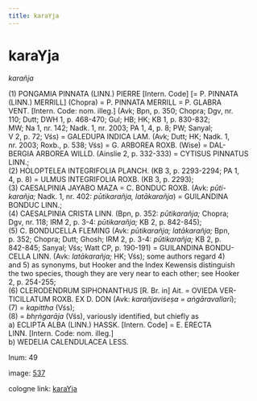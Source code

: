 ```yaml
---
title: karaYja
---
```


# karaYja

<i>karañja</i>  <div n="P" />(1) <bot>PONGAMIA PINNATA (LINN.) PIERRE</bot> [Intern. Code] [= <bot>P. PINNATA</bot> <div n="lb" />(<bot>LINN.</bot>) MERRILL] (Chopra) = <bot>P. PINNATA MERRILL</bot> = <bot>P. GLABRA <div n="lb" />VENT.</bot> [Intern. Code: nom. illeg.] (Avk; Bpn, p. 350; Chopra; Dgv, nr. <div n="lb" />110; Dutt; DWH 1, p. 468-470; Gul; HB; HK; KB 1, p. 830-832; <div n="lb" />MW; Na 1, nr. 142; Nadk. 1, nr. 2003; PA 1, 4, p. 8; PW; Sanyal; <div n="lb" />V 2, p. 72; Vśs) = <bot>GALEDUPA INDICA LAM.</bot> (Avk; Dutt; HK; Nadk. 1, <div n="lb" />nr. 2003; Roxb., p. 538; Vśs) = <bot>G. ARBOREA ROXB.</bot> (Wise) = <bot>DAL- <div n="lb" />BERGIA ARBOREA WILLD.</bot> (Ainslie 2, p. 332-333) = <bot>CYTISUS PINNATUS <div n="lb" />LINN.</bot>; <div n="P" />(2) <bot>HOLOPTELEA INTEGRIFOLIA PLANCH.</bot> (KB 3, p. 2293-2294; PA 1, <div n="lb" />4, p. 8) = <bot>ULMUS INTEGRIFOLIA ROXB.</bot> (KB 3, p. 2293); <div n="P" />(3) <bot>CAESALPINIA JAYABO MAZA</bot> = <bot>C. BONDUC ROXB.</bot> (Avk: <i>pūti-</i> <div n="lb" /><i>karañja;</i> Nadk. 1, nr. 402: <i>pūtikarañja, latākarañja</i>) = <bot>GUILANDINA <div n="lb" />BONDUC LINN.</bot>; <div n="P" />(4) <bot>CAESALPINIA CRISTA LINN.</bot> (Bpn, p. 352: <i>pūtikarañja;</i> Chopra; <div n="lb" />Dgv, nr. 118; IRM 2, p. 3-4: <i>pūtikarañja;</i> KB 2, p. 842-845); <div n="P" />(5) <bot>C. BONDUCELLA FLEMING</bot> (Avk: <i>pūtikarañja; latākarañja;</i> Bpn, <div n="lb" />p. 352; Chopra; Dutt; Ghosh; IRM 2, p. 3-4: <i>pūtikarañja;</i> KB 2, p. <div n="lb" />842-845; Sanyal; Vśs; Watt CP, p. 190-191) = <bot>GUILANDINA BONDU- <div n="lb" />CELLA LINN.</bot> (Avk: <i>latākarañja;</i> HK; Vśs); some authors regard 4) <div n="lb" />and 5) as synonyms, but Hooker and the Index Kewensis distinguish <div n="lb" />the two species, though they are very near to each other; see Hooker <div n="lb" />2, p. 254-255; <div n="P" />(6) <bot>CLERODENDRUM SIPHONANTHUS</bot> [<bot>R.</bot> Br. in] Ait. = <bot>OVIEDA VER- <div n="lb" />TICILLATUM ROXB. EX D. DON</bot> (Avk: <i>karañjaviśeṣa = aṅgāravallarī</i>); <div n="P" />(7) = <i>kapittha</i> (Vśs); <div n="P" />(8) = <i>bhṛṅgarāja</i> (Vśs), variously identified, but chiefly as <div n="P" />a) <bot>ECLIPTA ALBA (LINN.) HASSK.</bot> [Intern. Code] = <bot>E. ERECTA <div n="lb" />LINN.</bot> [Intern. Code: nom. illeg.] <div n="P" />b) <bot>WEDELIA CALENDULACEA LESS.</bot>

lnum: 49

image: [537](https://www.sanskrit-lexicon.uni-koeln.de/scans/csl-apidev/servepdf.php?dict=snp&page=537)

cologne link: [karaYja](https://sanskrit-lexicon.uni-koeln.de/scans/csl-apidev/getword.php?dict=snp&key=karaYja)

